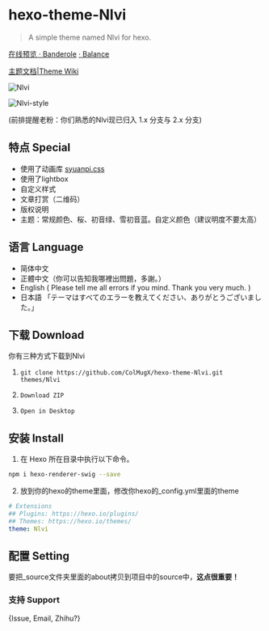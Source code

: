 # hexo-theme-Nlvi

> A simple theme named Nlvi for hexo.

[在线预览 · Banderole](https://colmugx.github.io/banderole/)
[ · Balance](https://colmugx.github.io/balance/)

[主题文档|Theme Wiki](https://github.com/ColMugX/hexo-theme-Nlvi/wiki)

![Nlvi](screenshots/nlvi.png)

![Nlvi-style](screenshots/style.png)

(前排提醒老粉：你们熟悉的Nlvi现已归入 1.x 分支与 2.x 分支)

## 特点 Special

- 使用了动画库 [syuanpi.css](https://github.com/colmugx/syuanpi.css)
- 使用了lightbox
- 自定义样式
- 文章打赏（二维码）
- 版权说明
- 主题：常规颜色、桜、初音绿、雪初音蓝。自定义颜色（建议明度不要太高）

## 语言 Language

- 简体中文
- 正體中文（你可以告知我哪裡出問題，多謝。）
- English ( Please tell me all errors if you mind. Thank you very much. )
- 日本語 「テーマはすべてのエラーを教えてください、ありがとうございました。」

## 下载 Download

你有三种方式下载到Nlvi

1. `git clone https://github.com/ColMugX/hexo-theme-Nlvi.git themes/Nlvi`

2.  `Download ZIP`

3.  `Open in Desktop`

## 安装 Install

1. 在 Hexo 所在目录中执行以下命令。
  
  ```bash
  npm i hexo-renderer-swig --save
  ```
  
2. 放到你的hexo的theme里面，修改你hexo的_config.yml里面的theme
  
  ```yaml
  # Extensions
  ## Plugins: https://hexo.io/plugins/
  ## Themes: https://hexo.io/themes/
  theme: Nlvi
  ```

## 配置 Setting

要把_source文件夹里面的about拷贝到项目中的source中，**这点很重要！**

### 支持 Support

{Issue, Email, Zhihu?}

